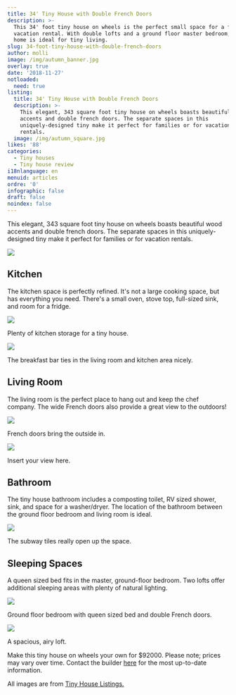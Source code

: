 ```yaml
---
title: 34' Tiny House with Double French Doors
description: >-
  This 34' foot tiny house on wheels is the perfect small space for a family or
  vacation rental. With double lofts and a ground floor master bedroom, this
  home is ideal for tiny living.
slug: 34-foot-tiny-house-with-double-french-doors
author: molli
image: /img/autumn_banner.jpg
overlay: true
date: '2018-11-27'
notloaded:
  need: true
listing:
  title: 34' Tiny House with Double French Doors
  description: >-
    This elegant, 343 square foot tiny house on wheels boasts beautiful wood
    accents and double french doors. The separate spaces in this
    uniquely-designed tiny make it perfect for families or for vacation
    rentals. 
  image: /img/autumn_square.jpg
likes: '88'
categories:
  - Tiny houses
  - Tiny house review
i18nlanguage: en
menuid: articles
ordre: '0'
infographic: false
draft: false
noindex: false
---
```

This elegant, 343 square foot tiny house on wheels boasts beautiful wood accents and double french doors. The separate spaces in this uniquely-designed tiny make it perfect for families or for vacation rentals. 

![](/img/autumn_1.jpg)

## Kitchen

The kitchen space is perfectly refined. It's not a large cooking space, but has everything you need. There's a small oven, stove top, full-sized sink, and room for a fridge. 

![](/img/autumn_2.jpg)

<span class="figcaption">Plenty of kitchen storage for a tiny house.</span>

![](/img/autumn_3.jpg)

<span class="figcaption">The breakfast bar ties in the living room and kitchen area nicely.</span>

## Living Room

The living room is the perfect place to hang out and keep the chef company. The wide French doors also provide a great view to the outdoors!

![](/img/autumn_5.jpeg)

<span class="figcaption">French doors bring the outside in.</span>

![](/img/autumn_4.jpeg)

<span class="figcaption">Insert your view here.</span>

## Bathroom

The tiny house bathroom includes a composting toilet, RV sized shower, sink, and space for a washer/dryer. The location of the bathroom between the ground floor bedroom and living room is ideal.

![](/img/autumn6.jpg)

<span class="figcaption">The subway tiles really open up the space.</span>

## Sleeping Spaces

A queen sized bed fits in the master, ground-floor bedroom. Two lofts offer additional sleeping areas with plenty of natural lighting. 

![](/img/autumn_7.jpg)

<span class="figcaption">Ground floor bedroom with queen sized bed and double French doors.</span>

![](/img/autumn_8.jpg)

<span class="figcaption">A spacious, airy loft.</span>

Make this tiny house on wheels your own for $92000. Please note; prices may vary over time. Contact the builder [here](https://www.minttinyhomes.com/contact-tiny-living) for the most up-to-date information.

All images are from [Tiny House Listings.](https://tinyhouselistings.com/listings/autumn-34ft-tiny-house-rv)
